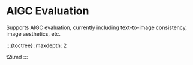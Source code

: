 # AIGC Evaluation

Supports AIGC evaluation, currently including text-to-image consistency, image aesthetics, etc.

:::{toctree}
:maxdepth: 2

t2i.md
:::
